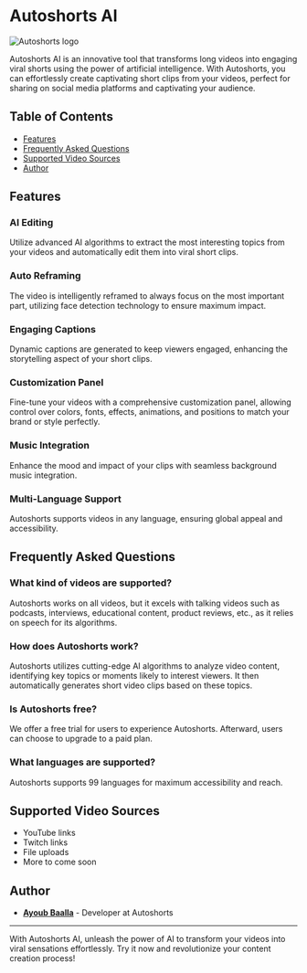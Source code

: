 # Autoshorts AI

![Autoshorts logo](https://cdn.discordapp.com/attachments/551050418541821992/1209628304907440138/watermark.png?ex=65e79d25&is=65d52825&hm=c6963ecd0703c92b3233ff384ca6d1816054148e760c500080c78815e30bde53)

Autoshorts AI is an innovative tool that transforms long videos into engaging viral shorts using the power of artificial intelligence. With Autoshorts, you can effortlessly create captivating short clips from your videos, perfect for sharing on social media platforms and captivating your audience.

## Table of Contents
- [Features](#features)
- [Frequently Asked Questions](#frequently-asked-questions)
- [Supported Video Sources](#supported-video-sources)
- [Author](#author)

## Features

### AI Editing
Utilize advanced AI algorithms to extract the most interesting topics from your videos and automatically edit them into viral short clips.

### Auto Reframing
The video is intelligently reframed to always focus on the most important part, utilizing face detection technology to ensure maximum impact.

### Engaging Captions
Dynamic captions are generated to keep viewers engaged, enhancing the storytelling aspect of your short clips.

### Customization Panel
Fine-tune your videos with a comprehensive customization panel, allowing control over colors, fonts, effects, animations, and positions to match your brand or style perfectly.

### Music Integration
Enhance the mood and impact of your clips with seamless background music integration.

### Multi-Language Support
Autoshorts supports videos in any language, ensuring global appeal and accessibility.

## Frequently Asked Questions

### What kind of videos are supported?
Autoshorts works on all videos, but it excels with talking videos such as podcasts, interviews, educational content, product reviews, etc., as it relies on speech for its algorithms.

### How does Autoshorts work?
Autoshorts utilizes cutting-edge AI algorithms to analyze video content, identifying key topics or moments likely to interest viewers. It then automatically generates short video clips based on these topics.

### Is Autoshorts free?
We offer a free trial for users to experience Autoshorts. Afterward, users can choose to upgrade to a paid plan.

### What languages are supported?
Autoshorts supports 99 languages for maximum accessibility and reach.

## Supported Video Sources

- YouTube links
- Twitch links
- File uploads
- More to come soon

## Author

- **[Ayoub Baalla](https://github.com/MinightDev)** - Developer at Autoshorts

---

With Autoshorts AI, unleash the power of AI to transform your videos into viral sensations effortlessly. Try it now and revolutionize your content creation process!
